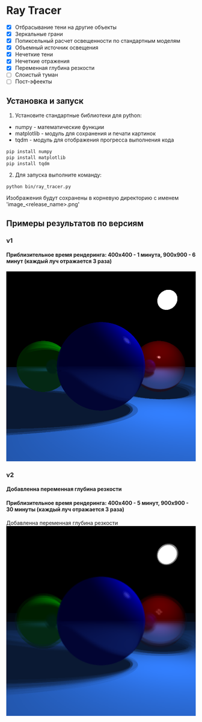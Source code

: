# Ray Tracer

- [x] Отбрасывание тени на другие объекты
- [x] Зеркальные грани
- [x] Попиксельный расчет освещенности по стандартным моделям
- [x] Объемный источник освещения
- [x] Нечеткие тени
- [x] Нечеткие отражения
- [x] Переменная глубина резкости
- [ ] Слоистый туман
- [ ] Пост-эфеекты

## Установка и запуск
1. Установите стандартные библиотеки для python: 
- numpy - математические функции
- matplotlib - модуль для сохранения и печати картинок
- tqdm - модуль для отображения прогресса выполнения кода

```
pip install numpy
pip install matplotlib
pip install tqdm
```
2. Для запуска выполните команду:
```
python bin/ray_tracer.py
```
Изображения будут сохранены в корневую директорию с именем 'image_<release_name>.png'

## Примеры результатов по версиям
### v1
#### Приблизительное время рендеринга: 400x400 - 1 минута, 900x900 - 6 минут (каждый луч отражается 3 раза)
![N|Solid](/v1_900x900.png)

### v2
#### Добавленна переменная глубина резкости
#### Приблизительное время рендеринга: 400x400 - 5 минут, 900x900 - 30 минуты (каждый луч отражается 3 раза)
Добавленна переменная глубина резкости
![N|Solid](/v2_900x900.png)

